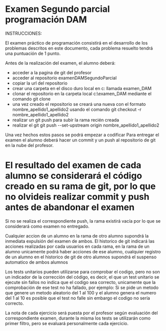 # Examen Segundo parcial programación DAM 

INSTRUCCIONES:

El examen práctico de programación consistirá en el desarrollo de los problemas descritos en este documento, cada problema resuelto tendrá una puntuación de 1 punto.

Antes de la realización del examen, el alumno deberá:

- acceder a la pagina de git del profesor
- acceder al repositorio examenDAMSegundoParcial
- copiar la url del repositorio
- crear una carpeta en el disco duro local en c: llamada examen_DAM
- clonar el repositorio en la carpeta local c:\examen_DAM mediante el comando git clone
- una vez creado el repositorio se creará una nueva con el formato nombre_apellido1_apellido2 
usando el comando git checkout -r nombre_apellido1_apellido2
- realizar un git push para subir la rama recién creada
- realizar el git  git push --set-upstream origin nombre_apellido1_apellido2

Una vez hechos estos pasos se podrá empezar a codificar
Para entregar el examen el alumno deberá hacer un commit y un push al repositorio de git en la nube del profesor. 

# El resultado del examen de cada alumno se considerará el código creado en su rama de git, por lo que no olvideis realizar commit y push antes de abandonar el examen

Si no se realiza el correspondiente push, la rama existirá vacía por lo que se considerará como examen no entregado.

Cualquier accion de un alumno en la rama de otro alumno supondrá la inmediata expulsión del examen de ambos. El historico de git indicará las acciones realizadas por cada usuarios en cada rama, en la rama de un alumno unicamente podrá haber acciones de ese alumno, cualquier registro de un alumno en el historico de git de otro alumnos supondrá el suspenso automatico de ambos alumnos


Los tests unitarios pueden utilizarse para comprobar el codigo, pero no son un indicador de la corrección del código, es decir, el que un test unitario se ejecute sin fallos no indica que el codigo sea correcto, unicamente que la comprobación de ese test no ha fallado, por ejemplo: Si se pide un metodo que genere un metodo aleatorio del 1 al 100 y el alumno genera el numero del 1 al 10 es posible que el test no falle sin embargo el codigo no sería correcto. 

La nota de cada ejercicio será puesta por el profesor según evaluación del correspondiente examen, durante la misma los tests se utilizarán como primer filtro, pero se evaluará personalmente cada ejercicio.
